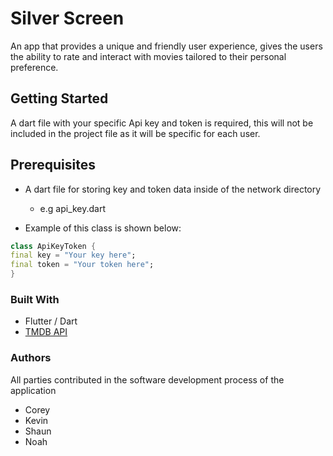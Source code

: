 # Silver Screen

An app that provides a unique and friendly user experience, gives the users the ability to
rate and interact with movies tailored to their personal preference.

## Getting Started

A dart file with your specific Api key and token is required, this will not be included
in the project file as it will be specific for each user.


## Prerequisites

- A dart file for storing key and token data inside of the network directory
   - e.g api_key.dart

- Example of this class is shown below:

```Dart
class ApiKeyToken {
final key = "Your key here";
final token = "Your token here";
}
```

### Built With

- Flutter / Dart
- [TMDB API](https://www.themoviedb.org/about/)


### Authors
All parties contributed in the software development process of the application
- Corey
- Kevin
- Shaun
- Noah








